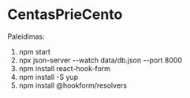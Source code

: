 # CentasPrieCento

Paleidimas:
1. npm start
2. npx json-server --watch data/db.json --port 8000
3. npm install react-hook-form
4. npm install -S yup
5. npm install @hookform/resolvers